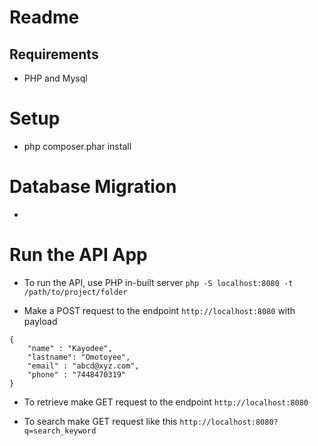 Readme
=====================

## Requirements
* PHP and Mysql

Setup
===================
* php composer.phar install

Database Migration
===================
* 

Run the API App
====================
* To run the API, use PHP in-built server `php -S localhost:8080 -t /path/to/project/folder`


* Make a POST request to the endpoint `http://localhost:8080` with payload
```$json
{
    "name" : "Kayodee",
    "lastname": "Omotoyee",
    "email" : "abcd@xyz.com",
    "phone" : "7448470319"
}
```

* To retrieve make GET request to the endpoint `http://localhost:8080`

* To search make GET request like this `http://localhost:8080?q=search_keyword`